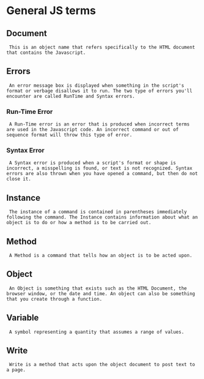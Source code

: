 # General JS terms

## Document

     This is an object name that refers specifically to the HTML document that contains the Javascript.

## Errors

     An error message box is displayed when something in the script's format or verbage disallows it to run. The two type of errors you'll encounter are called RunTime and Syntax errors.

### Run-Time Error

     A Run-Time error is an error that is produced when incorrect terms are used in the Javascript code. An incorrect command or out of sequence format will throw this type of error.

### Syntax Error

     A Syntax error is produced when a script's format or shape is incorrect, a misspelling is found, or text is not recognized. Syntax errors are also thrown when you have opened a command, but then do not close it.

## Instance

     The instance of a command is contained in parentheses immediately following the command. The Instance contains information about what an object is to do or how a method is to be carried out.

## Method

     A Method is a command that tells how an object is to be acted upon.

## Object

     An Object is something that exists such as the HTML Document, the browser window, or the date and time. An object can also be something that you create through a function.

## Variable

     A symbol representing a quantity that assumes a range of values.

## Write

     Write is a method that acts upon the object document to post text to a page.
